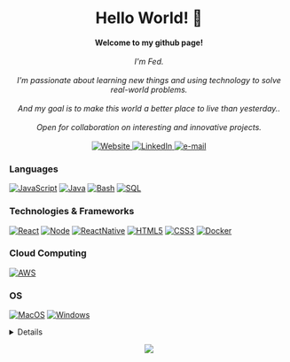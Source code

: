 <h1 align="center">Hello World! 👋</h1>

<p align="center">
    <b>Welcome to my github page!</b><br><br>
    <i>
        I'm Fed.<br><br>
I'm passionate about learning new things and using technology to solve real-world problems. <br><br>
And my goal is to make this world a better place to live than yesterday.. <br><br>
Open for collaboration on interesting and innovative projects.<br>
</i><br>
<a href="https://bedevfed.com">
<img src="https://img.shields.io/badge/GitHub%20Pages-121013?logo=github&logoColor=white" alt="Website">
</a>
<a href="https://www.linkedin.com/in/bedevfed/">
<img src="https://img.shields.io/badge/LinkedIn-blue?style=flat-square&logo=linkedin" alt="LinkedIn">
</a>
<a href="mailto:bedevfed@gmail.com">
<img src="https://img.shields.io/badge/Email-blue?style=flat-square&logo=gmail&logoColor=white" alt="e-mail">
</a>
</p>

### Languages

[![JavaScript](https://img.shields.io/badge/javascript-black?style=for-the-badge&logo=javascript)](https://github.com/summerfed)
[![Java](https://img.shields.io/badge/java-black?style=for-the-badge&logo=openjdk)](https://github.com/summerfed)
[![Bash](https://img.shields.io/badge/bash-black?style=for-the-badge&logo=gnu-bash&logoColor=white)](https://github.com/summerfed)
[![SQL](https://img.shields.io/badge/sql-black?style=for-the-badge&logo=mysql)](https://github.com/summerfed)

### Technologies & Frameworks

[![React](https://img.shields.io/badge/react-black?style=for-the-badge&logo=react)](https://github.com/summerfed)
[![Node](https://img.shields.io/badge/Node.js-black?style=for-the-badge&logo=node.js&logoColor=43853D)](https://github.com/summerfed)
[![ReactNative](https://img.shields.io/badge/React_Native-black?style=for-the-badge&logo=react&logoColor=61DAFB)](https://github.com/summerfed)
[![HTML5](https://img.shields.io/badge/html5-black?style=for-the-badge&logo=html5)](https://github.com/summerfed)
[![CSS3](https://img.shields.io/badge/css3-black?style=for-the-badge&logo=css3)](https://github.com/summerfed)
[![Docker](https://img.shields.io/badge/docker-black?style=for-the-badge&logo=docker)](https://github.com/summerfed)

### Cloud Computing

[![AWS](https://img.shields.io/badge/Amazon_AWS-black?style=for-the-badge&logo=amazon-aws&logoColor=FF9900)](https://github.com/summerfed)

### OS

[![MacOS](https://img.shields.io/badge/mac%20os-000000?style=for-the-badge&logo=apple&logoColor=white)](https://github.com/summerfed)
[![Windows](https://img.shields.io/badge/Windows-black?style=for-the-badge&logo=Windows)](https://github.com/summerfed)

<details>
<p align="center">
  <a href="https://github.com/summerfed">
    <img src="http://github-profile-summary-cards.vercel.app/api/cards/profile-details?username=summerfed&theme=transparent" />
  </a>
  <a href="https://github.com/summerfed">
    <img src="https://github-readme-streak-stats.herokuapp.com/?user=summerfed&hide_border=true&card_width=338&theme=transparent" />
  </a>
  <a href="https://github.com/summerfed">
    <img src="http://github-profile-summary-cards.vercel.app/api/cards/stats?username=summerfed&theme=transparent" />
  </a>
  <a href="https://github.com/summerfed">
    <img src="https://github-readme-stats.vercel.app/api/top-langs/?username=summerfed&langs_count=10&exclude_repo=&hide=jupyter%20notebook,vim%20script,cmake,makefile,batchfile,emacs%20lisp,css,html&layout=default&card_width=699&hide_border=true&theme=transparent" />
  </a>
</p>
</details>

<p align="center">
  <a href="https://github.com/summerfed">
    <img src="https://komarev.com/ghpvc/?username=summerfed&color=blue&style=flat)" />
  </a>
</p>
